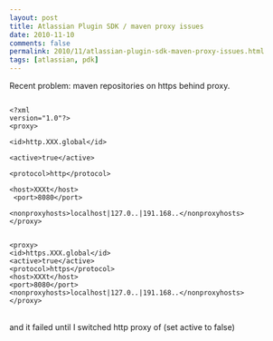 ```yaml
---
layout: post
title: Atlassian Plugin SDK / maven proxy issues
date: 2010-11-10
comments: false
permalink: 2010/11/atlassian-plugin-sdk-maven-proxy-issues.html
tags: [atlassian, pdk]
---
```


Recent problem: maven repositories on https behind proxy.<br /><pre><code class="xml"><br />&lt;?xml version=&quot;1.0&quot;?&gt;<br />&lt;proxy&gt;<br />    &lt;id&gt;http.XXX.global&lt;/id&gt;<br />    &lt;active&gt;true&lt;/active&gt;<br />    &lt;protocol&gt;http&lt;/protocol&gt;<br />    &lt;host&gt;XXXt&lt;/host&gt;<br />    &lt;port&gt;8080&lt;/port&gt;<br />    &lt;nonproxyhosts&gt;localhost|127.0.*.*|191.168.*.*&lt;/nonproxyhosts&gt;<br />&lt;/proxy&gt;   <br /> &lt;proxy&gt;<br />&lt;id&gt;https.XXX.global&lt;/id&gt;<br />&lt;active&gt;true&lt;/active&gt;<br />&lt;protocol&gt;https&lt;/protocol&gt;<br />&lt;host&gt;XXXt&lt;/host&gt;<br />&lt;port&gt;8080&lt;/port&gt;<br />&lt;nonproxyhosts&gt;localhost|127.0.*.*|191.168.*.*&lt;/nonproxyhosts&gt;<br />&lt;/proxy&gt;<br /></code></pre><br />and it failed until I switched http proxy of (set active to false)
